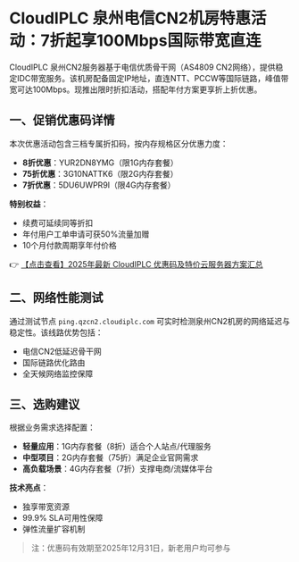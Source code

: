 # CloudIPLC 泉州电信CN2机房特惠活动：7折起享100Mbps国际带宽直连

CloudIPLC 泉州CN2服务器基于电信优质骨干网（AS4809 CN2网络），提供稳定IDC带宽服务。该机房配备固定IP地址，直连NTT、PCCW等国际链路，峰值带宽可达100Mbps。现推出限时折扣活动，搭配年付方案更享折上折优惠。

## 一、促销优惠码详情

本次优惠活动包含三档专属折扣码，按内存规格区分优惠力度：

- **8折优惠**：YUR2DN8YMG（限1G内存套餐）
- **75折优惠**：3G10NATTK6（限2G内存套餐）  
- **7折优惠**：5DU6UWPR9I（限4G内存套餐）

**特别权益**：
- 续费可延续同等折扣
- 年付用户工单申请可获50%流量加赠
- 10个月付款周期享年付价格

👉 [【点击查看】2025年最新 CloudIPLC 优惠码及特价云服务器方案汇总](https://bit.ly/cloudiplc)

## 二、网络性能测试

通过测试节点 `ping.qzcn2.cloudiplc.com` 可实时检测泉州CN2机房的网络延迟与稳定性。该线路优势包括：
- 电信CN2低延迟骨干网
- 国际链路优化路由
- 全天候网络监控保障

## 三、选购建议

根据业务需求选择配置：
- **轻量应用**：1G内存套餐（8折）适合个人站点/代理服务
- **中型项目**：2G内存套餐（75折）满足企业官网需求  
- **高负载场景**：4G内存套餐（7折）支撑电商/流媒体平台

**技术亮点**：
- 独享带宽资源
- 99.9% SLA可用性保障
- 弹性流量扩容机制

> 注：优惠码有效期至2025年12月31日，新老用户均可参与
